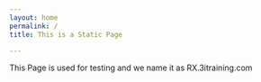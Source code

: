 ```yaml
---
layout: home
permalink: /
title: This is a Static Page

---
```

This Page is used for testing and we name it as RX.3itraining.com


